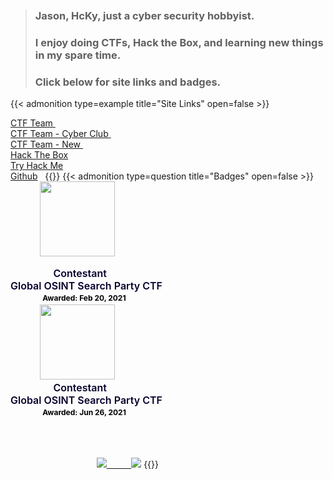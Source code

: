 # 


&nbsp;  
&nbsp;  
&nbsp;  
&nbsp;  
>### Jason, HcKy, just a cyber security hobbyist.  
>### I enjoy doing CTFs, Hack the Box, and learning new things in my spare time.
>### Click below for site links and badges.



{{< admonition type=example title="Site Links" open=false >}}

<a href="https://ctftime.org/team/151340"> CTF Team  </a> &nbsp;     
<a href="https://ctftime.org/team/152210"> CTF Team - Cyber Club </a> &nbsp;   
<a href="https://ctftime.org/team/155983"> CTF Team - New </a> &nbsp;     
<a href="https://www.hackthebox.eu/home/users/profile/190484">Hack The Box<span style="font-size:1.5em;"></a> &nbsp;  
<a href="https://tryhackme.com/p/HcKy"> Try Hack Me<span style="font-size:1.5em;"></a> &nbsp;  
<a href="https://github.com/HcKy-sec"> Github</a> &nbsp;
{{</admonition>}}
{{< admonition type=question title="Badges" open=false >}}
&nbsp;&nbsp;&nbsp;&nbsp;&nbsp;&nbsp;&nbsp;&nbsp;&nbsp;&nbsp;&nbsp;&nbsp;<img width="120px" height="120px" src="https://media.ca.badgr.com/uploads/badges/assertion-R5xWfhwqS_m9OcuzcN5G7Q.png"><p class="badgr-badge-name" style="hyphens: auto; overflow-wrap: break-word; word-wrap: break-word;margin: 0; font-size: 16px; font-weight: 600; font-style: normal; font-stretch: normal; line-height: 1.25; letter-spacing: normal; text-align: left; color: #05012c;">  &nbsp;&nbsp;&nbsp;&nbsp;&nbsp;&nbsp;&nbsp;&nbsp;&nbsp;&nbsp;&nbsp;&nbsp;&nbsp;&nbsp;&nbsp;&nbsp;  Contestant  
Global OSINT Search Party CTF</p><p class="badgr-badge-date" style="margin: 0; font-size: 12px; font-style: normal; font-stretch: normal; line-height: 1.67; letter-spacing: normal; text-align: left; color: #555555;"><strong style="font-size: 12px; font-weight: bold; font-style: normal; font-stretch: normal; line-height: 1.67; letter-spacing: normal; text-align: left; color: #000;">&nbsp;&nbsp;&nbsp;&nbsp;&nbsp;&nbsp;&nbsp;&nbsp;&nbsp;&nbsp;&nbsp;&nbsp;&nbsp;&nbsp;&nbsp;&nbsp;&nbsp;&nbsp;Awarded:  Feb 20, 2021</strong></p><script async="async" src="https://ca.badgr.com/assets/widgets.bundle.js"></script> 
&nbsp;&nbsp;&nbsp;&nbsp;&nbsp;&nbsp;&nbsp;&nbsp;&nbsp;&nbsp;&nbsp;&nbsp;<img width="120px" height="120px" src="https://media.ca.badgr.com/uploads/badges/assertion-R5xWfhwqS_m9OcuzcN5G7Q.png"><p class="badgr-badge-name" style="hyphens: auto; overflow-wrap: break-word; word-wrap: break-word;margin: 0; font-size: 16px; font-weight: 600; font-style: normal; font-stretch: normal; line-height: 1.25; letter-spacing: normal; text-align: left; color: #05012c;">  &nbsp;&nbsp;&nbsp;&nbsp;&nbsp;&nbsp;&nbsp;&nbsp;&nbsp;&nbsp;&nbsp;&nbsp;&nbsp;&nbsp;&nbsp;&nbsp;  Contestant  
Global OSINT Search Party CTF</p><p class="badgr-badge-date" style="margin: 0; font-size: 12px; font-style: normal; font-stretch: normal; line-height: 1.67; letter-spacing: normal; text-align: left; color: #555555;"><strong style="font-size: 12px; font-weight: bold; font-style: normal; font-stretch: normal; line-height: 1.67; letter-spacing: normal; text-align: left; color: #000;">&nbsp;&nbsp;&nbsp;&nbsp;&nbsp;&nbsp;&nbsp;&nbsp;&nbsp;&nbsp;&nbsp;&nbsp;&nbsp;&nbsp;&nbsp;&nbsp;&nbsp;&nbsp;Awarded:  Jun 26, 2021</strong></p><script async="async" src="https://ca.badgr.com/assets/widgets.bundle.js"></script> 

<br>
<br>

&nbsp;&nbsp;&nbsp;&nbsp;&nbsp;&nbsp;&nbsp;&nbsp;&nbsp;&nbsp;&nbsp;&nbsp;&nbsp;&nbsp;&nbsp;&nbsp;&nbsp;&nbsp;&nbsp;&nbsp;&nbsp;&nbsp;&nbsp;&nbsp;&nbsp;&nbsp;&nbsp;&nbsp;&nbsp;&nbsp;&nbsp;&nbsp;&nbsp;&nbsp;&nbsp;<a href=https://tryhackme.com/p/HcKy><img src="https://tryhackme-badges.s3.amazonaws.com/HcKy.png"></a><a href="https://www.hackthebox.eu/home/users/profile/190484">&nbsp;&nbsp;&nbsp;&nbsp;&nbsp;&nbsp;&nbsp;&nbsp;&nbsp;&nbsp;<img src="https://www.hackthebox.eu/badge/image/190484"></a>
{{</admonition>}}




